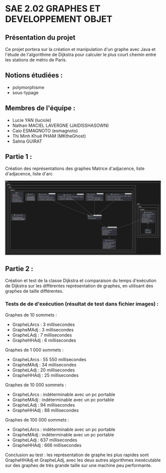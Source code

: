 # SAE 2.02 GRAPHES ET DEVELOPPEMENT OBJET
## Présentation du projet 
  Ce projet portera sur la création et manipulation d'un graphe avec Java et l'étude de l'algorithme de Dijkstra pour calculer le plus court chemin entre les stations de métro de Paris.
## Notions étudiées :
- polymorphisme
- sous-typage
  
## Membres de l'équipe :
- Lucie YAN (luciole)
- Nathan MACIEL LAVERGNE (JAIDISSHASOWN)
- Caio ESMAGNOTO (esmagnoto)
- Thi Minh Khuê PHAM (MKtheGhost)
- Salma GUIRAT

## Partie 1 :
Création des représentations des graphes Matrice d'adjacence, liste d'adjacence, liste d'arc

![UML](https://github.com/MKtheGhost/SAE-GRAPHE-DEV/blob/main/images/UML.png?raw=true)


## Partie 2 :
Création et test de la classe Dijkstra et comparaison du temps d'exécution de Dijkstra sur les différentes représentation de graphes, en utilisant des graphes de taille différentes.

### Tests de de d'exécution (résultat de test dans fichier images) :

Graphes de 10 sommets :
- GrapheLArcs : 3 millisecondes
- GrapheMAdj : 3 millisecondes
- GrapheLAdj : 7 millisecondes
- GrapheHHAdj : 6 millisecondes

Graphes de 1 000 sommets :
- GrapheLArcs : 55 550 millisecondes
- GrapheMAdj : 34 millisecondes
- GrapheLAdj : 20 millisecondes
- GrapheHHAdj : 25 millisecondes

Graphes de 10 000 sommets :
- GrapheLArcs : indéterminable avec un pc portable
- GrapheMAdj : indéterminable avec un pc portable
- GrapheLAdj : 94 millisecondes
- GrapheHHAdj : 88 millisecondes

Graphes de 100 000 sommets :
- GrapheLArcs : indéterminable avec un pc portable
- GrapheMAdj : indéterminable avec un pc portable
- GrapheLAdj : 637 millisecondes
- GrapheHHAdj : 666 millisecondes

Conclusion au test : les représentation de graphe les plus rapides sont GrapheHHAdj et GrapheLAdj, avec les deux autres algorithmes inexécutable sur des graphes de très grande taille sur une machine peu performante.
